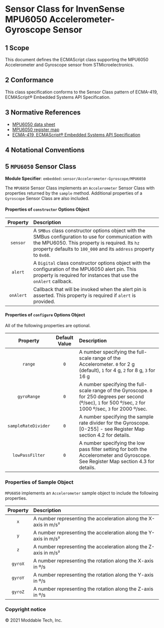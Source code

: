 # Sensor Class for InvenSense MPU6050 Accelerometer-Gyroscope Sensor

## 1 Scope

This document defines the ECMAScript class supporting the MPU6050 Accelerometer and Gyroscope sensor from STMicroelectronics.

## 2 Conformance

This class specification conforms to the Sensor Class pattern of ECMA-419, ECMAScript® Embedded Systems API Specification.

## 3 Normative References

- [MPU6050 data sheet](https://invensense.tdk.com/wp-content/uploads/2015/02/MPU-6000-Datasheet1.pdf)
- [MPU6050 register map](https://invensense.tdk.com/wp-content/uploads/2015/02/MPU-6000-Register-Map1.pdf)
- [ECMA-419, ECMAScript® Embedded Systems API Specification](https://419.ecma-international.org)

## 4 Notational Conventions

## 5 `MPU6050` Sensor Class

**Module Specifier**: `embedded:sensor/Accelerometer-Gyroscope/MPU6050`

The `MPU6050` Sensor Class implements an `Accelerometer` Sensor Class with properties returned by the `sample` method. Additional properties of a `Gyroscope` Sensor Class are also included.

#### Properties of `constructor` Options Object

| Property | Description |
| :---: | :--- |
| `sensor` | A `SMBus` class constructor options object with the SMBus configuration to use for communication with the MPU6050. This property is required. Its `hz` property defaults to `100_000` and its `address` property to `0x68`.
| `alert` | A `Digital` class constructor options object with the configuration of the MPU6050 alert pin. This property is required for instances that use the `onAlert` callback.
| `onAlert` | Callback that will be invoked when the alert pin is asserted. This property is required if `alert` is provided.


#### Properties of `configure` Options Object

All of the following properties are optional.

| Property | Default Value | Description |
| :---: | :---: |  :--- |
| `range` | `0` | A number specifying the full-scale range of the Accelerometer. `0` for 2 g (default), `1` for 4 g, `2` for 8 g, `3` for 16 g
| `gyroRange` | `0` | A number specifying the full-scale range of the Gyroscope. `0` for 250 degrees per second (º/sec), `1` for 500 º/sec, `2` for 1000 º/sec, `3` for 2000 º/sec.
| `sampleRateDivider` | `0` | A number specifying the sample rate divider for the Gyroscope. [0-255] - see Register Map section 4.2 for details.
| `lowPassFilter` | `0` |A number specifying the low pass filter setting for both the Accelerometer and Gyroscope. See Register Map section 4.3 for details.


### Properties of Sample Object
`MPU6050` implements an `Accelerometer` sample object to include the following properties.

| Property | Description |
| :---: | :--- |
| `x` | A number representing the acceleration along the X-axis in m/s²
| `y` | A number representing the acceleration along the Y-axis in m/s²
| `z` | A number representing the acceleration along the Z-axis in m/s²
| `gyroX` | A number representing the rotation along the X-axis in º/s
| `gyroY` | A number representing the rotation along the Y-axis in º/s
| `gyroZ` | A number representing the rotation along the Z-axis in º/s


### Copyright notice

© 2021 Moddable Tech, Inc.
